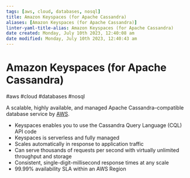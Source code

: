 ```yaml
---
tags: [aws, cloud, databases, nosql]
title: Amazon Keyspaces (for Apache Cassandra)
aliases: [Amazon Keyspaces (for Apache Cassandra)]
linter-yaml-title-alias: Amazon Keyspaces (for Apache Cassandra)
date created: Monday, July 10th 2023, 12:40:08 am
date modified: Monday, July 10th 2023, 12:40:43 am
---
```

# Amazon Keyspaces (for Apache Cassandra)
#aws #cloud #databases  #nosql 


A scalable, highly available, and managed Apache Cassandra–compatible database service by [AWS](Cloud%20Computing/AWS/AWS.md).
- Keyspaces enables you to use the Cassandra Query Language (CQL) API code
- Keyspaces is serverless and fully managed
- Scales automatically in response to application traffic
- Can serve thousands of requests per second with virtually unlimited throughput and storage
- Consistent, single-digit-millisecond response times at any scale
- 99.99% availability SLA within an AWS Region